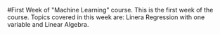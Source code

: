 #First Week of "Machine Learning" course. 
This is the first week of the course. Topics covered in this week are: Linera Regression with one variable and Linear Algebra. 
